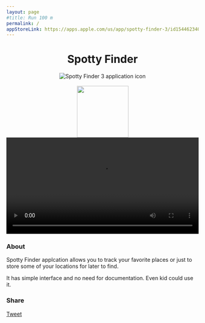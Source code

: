 ```yaml
---
layout: page
#title: Run 100 m
permalink: /
appStoreLink: https://apps.apple.com/us/app/spotty-finder-3/id1544623406
---
```

<link rel="stylesheet" type="text/css" href="{{ site.baseurl }}/css/device.css">
<meta itemprop="description" content="Spotty Finder applcation allows you to track your favorite places or just to store some of your locations for later to find. It has simple interface and no need for documentation. Even kid could use it.">

<center itemscope itemtype="http://schema.org/SoftwareApplication">
  <h1 itemprop="name">Spotty Finder</h1>
  <img itemprop="image" src="{{ site.baseurl }}/assets/icons/Icon_1024_2.png" alt="Spotty Finder 3 application icon"/><br /><br />
  <a itemprop="url" content="{{ page.appStoreLink }}" href="{{ page.appStoreLink }}"><img style="width:135px" src="{{ site.baseurl }}/assets/app_store_badges/apple_app_store_us-uk_135x40.png" /></a>
</center>

<center>
	<video width="100%" autoplay loop class="iphone-6 silver">
	  <source src="assets/RPReplay_Final1609182628.mov" type="video/mp4" />
		Video is not supported
	</video>
</center>


### About
Spotty Finder applcation allows you to track your favorite places or just to store some of your locations for later to find.  

It has simple interface and no need for documentation. Even kid could use it.


### Share

<div id="fb-root"></div>


<div style="float:left; margin: 0 10px 0 0;">
	<script src="//platform.linkedin.com/in.js" type="text/javascript"> lang: en_US</script>
	<script type="IN/Share" data-counter="right"></script>
</div>

<script>(function(d, s, id) {
  var js, fjs = d.getElementsByTagName(s)[0];
  if (d.getElementById(id)) return;
  js = d.createElement(s); js.id = id;
  js.src = "//connect.facebook.net/en_GB/sdk.js#xfbml=1&version=v2.3&appId=154079051320662";
  fjs.parentNode.insertBefore(js, fjs);
}(document, 'script', 'facebook-jssdk'));</script>

<div style="float:left; margin: -4px 10px 0 0;" class="fb-like" data-href="http://timurtatarshaov.me/Run-100-m/" data-layout="button_count" data-action="like" data-show-faces="false" data-share="false"></div>
<a style="float:left;" href="https://twitter.com/share" class="twitter-share-button" data-url="http://timurtatarshaov.me/Run-100-m/" data-via="locationsphere">Tweet</a> <script>!function(d,s,id){var js,fjs=d.getElementsByTagName(s)[0],p=/^http:/.test(d.location)?'http':'https';if(!d.getElementById(id)){js=d.createElement(s);js.id=id;js.src=p+'://platform.twitter.com/widgets.js';fjs.parentNode.insertBefore(js,fjs);}}(document, 'script', 'twitter-wjs');</script>


